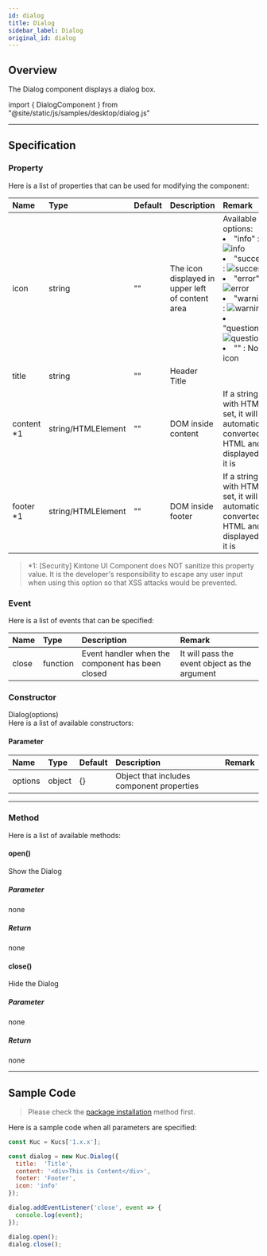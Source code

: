 ```yaml
---
id: dialog
title: Dialog
sidebar_label: Dialog
original_id: dialog
---
```


## Overview

The Dialog component displays a dialog box.

import { DialogComponent } from "@site/static/js/samples/desktop/dialog.js"

<DialogComponent />

---

## Specification

### Property

Here is a list of properties that can be used for modifying the component:

| Name | Type | Default | Description | Remark |
| :--- | :--- | :--- | :--- | :--- |
| icon | string | "" | The icon displayed in upper left of content area | Available options:<li>"info" : ![info](assets/icon-info.png)</li><li>"success" : ![success](assets/icon-success.png)</li><li>"error" : ![error](assets/icon-error.png)</li><li>"warning" : ![warning](assets/icon-warning.png)</li><li>"question" : ![question](assets/icon-question.png)</li><li>"" : No icon</li> |
| title | string | ""  | Header Title | |
| content *1 | string/HTMLElement | ""  | DOM inside content | If a string with HTML is set, it will be automatically converted to HTML and displayed as it is |
| footer *1 | string/HTMLElement | ""  | DOM inside footer | If a string with HTML is set, it will be automatically converted to HTML and displayed as it is |

> *1: [Security] Kintone UI Component does NOT sanitize this property value. It is the developer's responsibility to escape any user input when using this option so that XSS attacks would be prevented.

### Event

Here is a list of events that can be specified:

| Name | Type | Description | Remark |
| :--- | :--- | :--- | :--- |
| close | function | Event handler when the component has been closed | It will pass the event object as the argument |

### Constructor

Dialog(options)<br/>
Here is a list of available constructors:

#### Parameter
| Name | Type | Default | Description | Remark |
| :--- | :--- | :--- | :--- | :--- |
| options | object | {} | Object that includes component properties | |

---
### Method

Here is a list of available methods:

#### open()
Show the Dialog

##### Parameter
none

##### Return
none

#### close()
Hide the Dialog

##### Parameter
none

##### Return
none

---
## Sample Code

> Please check the [package installation](../../getting-started/quick-start.md#installation) method first.

Here is a sample code when all parameters are specified:

```javascript
const Kuc = Kucs['1.x.x'];

const dialog = new Kuc.Dialog({
  title:  'Title',
  content: '<div>This is Content</div>',
  footer: 'Footer',
  icon: 'info'
});

dialog.addEventListener('close', event => {
  console.log(event);
});

dialog.open();
dialog.close();
```
